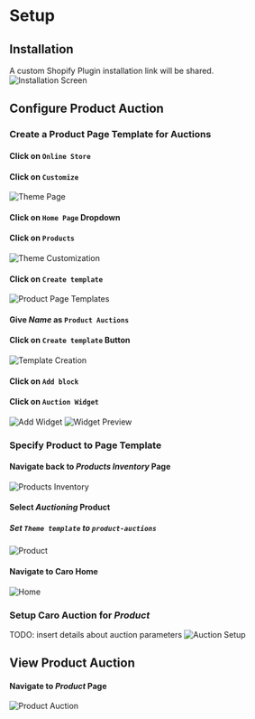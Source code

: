 # Setup

## Installation
A custom Shopify Plugin installation link will be shared.
![Installation Screen](imgs/0_installation.png)

## Configure Product Auction

### Create a Product Page Template for Auctions
#### Click on `Online Store`
#### Click on `Customize`
![Theme Page](imgs/1_theme.png)
#### Click on `Home Page` Dropdown
#### Click on `Products`
![Theme Customization](imgs/2_customize.png)
#### Click on `Create template`
![Product Page Templates](imgs/3_products.png)
#### Give _Name_ as `Product Auctions`
#### Click on `Create template` Button
![Template Creation](imgs/4_create_template.png)
#### Click on `Add block`
#### Click on `Auction Widget`
![Add Widget](imgs/5_add_widget.png)
![Widget Preview](imgs/6_widget_preview.png)

### Specify Product to Page Template
#### Navigate back to _Products Inventory_ Page
![Products Inventory](imgs/7_products_inventory.png)
#### Select _Auctioning_ Product
##### Set `Theme template` to `product-auctions`
![Product](imgs/8_set_theme_template.png)
#### Navigate to Caro Home
![Home](imgs/9_caro_home.png)
### Setup Caro Auction for *Product*
TODO: insert details about auction parameters
![Auction Setup](imgs/10_create_auction.png)

## View Product Auction
#### Navigate to *Product* Page
![Product Auction](imgs/11_product_auction.png)
